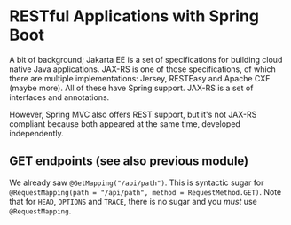 # RESTful Applications with Spring Boot

A bit of background; Jakarta EE is a set of specifications for building cloud native Java applications. JAX-RS is one of those specifications, of which there are multiple implementations: Jersey, RESTEasy and Apache CXF (maybe more). All of these have Spring support. JAX-RS is a set of interfaces and annotations.

However, Spring MVC also offers REST support, but it's not JAX-RS compliant because both appeared at the same time, developed independently.

## GET endpoints (see also previous module)

We already saw `@GetMapping("/api/path")`. This is syntactic sugar for `@RequestMapping(path = "/api/path", method = RequestMethod.GET)`. Note that for `HEAD`, `OPTIONS` and `TRACE`, there is no sugar and you _must_ use `@RequestMapping`.



